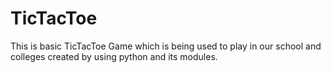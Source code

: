 # TicTacToe
This is basic TicTacToe Game 
which is being used to play in our school and colleges
created by using python and its modules.
